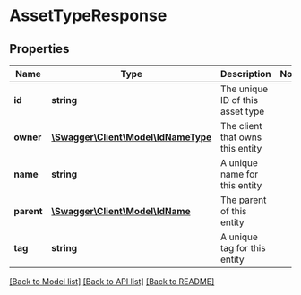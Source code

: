 # AssetTypeResponse

## Properties
Name | Type | Description | Notes
------------ | ------------- | ------------- | -------------
**id** | **string** | The unique ID of this asset type | 
**owner** | [**\Swagger\Client\Model\IdNameType**](IdNameType.md) | The client that owns this entity | 
**name** | **string** | A unique name for this entity | 
**parent** | [**\Swagger\Client\Model\IdName**](IdName.md) | The parent of this entity | 
**tag** | **string** | A unique tag for this entity | 

[[Back to Model list]](../README.md#documentation-for-models) [[Back to API list]](../README.md#documentation-for-api-endpoints) [[Back to README]](../README.md)


